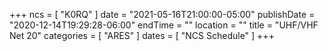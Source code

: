 +++
ncs = [ "K0RQ" ]
date = "2021-05-16T21:00:00-05:00"
publishDate = "2020-12-14T19:29:28-06:00"
endTime = ""
location = ""
title = "UHF/VHF Net 20"
categories = [ "ARES" ]
dates = [ "NCS Schedule" ]
+++
